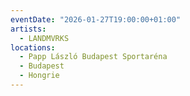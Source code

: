 ```yaml
---
eventDate: "2026-01-27T19:00:00+01:00"
artists:
  - LANDMVRKS
locations:
  - Papp László Budapest Sportaréna
  - Budapest
  - Hongrie
---
```

